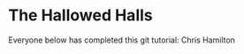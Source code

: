 The Hallowed Halls
==================

Everyone below has completed this git tutorial:
Chris Hamilton
